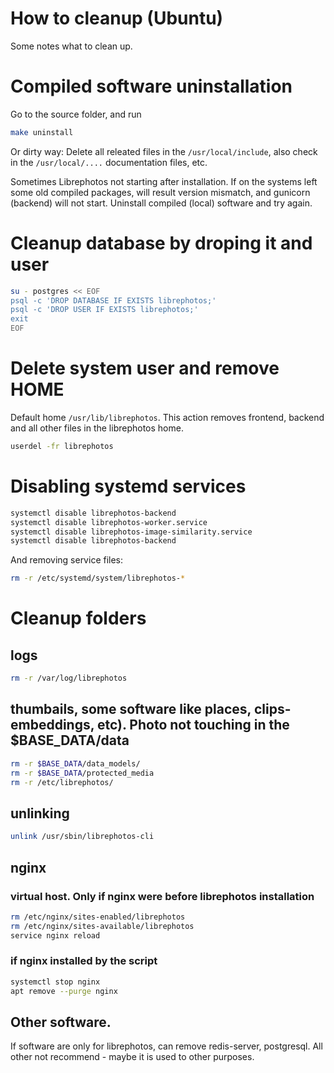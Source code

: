 # How to cleanup (Ubuntu)

Some notes what to clean up.

# Compiled software uninstallation  
Go to the source folder, and run  
```bash
make uninstall
```  

Or dirty way:
Delete all releated files in the `/usr/local/include`, also check in the `/usr/local/....` documentation files, etc.  

Sometimes Librephotos not starting after installation. If on the systems left some old compiled packages, will result version mismatch, and gunicorn (backend) will not start. Uninstall compiled (local) software and try again.

# Cleanup database by droping it and user  
``` bash
su - postgres << EOF
psql -c 'DROP DATABASE IF EXISTS librephotos;'
psql -c 'DROP USER IF EXISTS librephotos;'
exit
EOF
```

# Delete system user and remove HOME
Default home `/usr/lib/librephotos`. This action removes frontend, backend and all other files in the librephotos home.
```bash
userdel -fr librephotos
```  

# Disabling systemd services  
```bash
systemctl disable librephotos-backend
systemctl disable librephotos-worker.service
systemctl disable librephotos-image-similarity.service
systemctl disable librephotos-backend
```
And removing service files:
```bash
rm -r /etc/systemd/system/librephotos-*
```

# Cleanup folders  
## logs  
```bash
rm -r /var/log/librephotos
```
## thumbails, some software like places, clips-embeddings, etc). Photo not touching in the $BASE_DATA/data
```bash
rm -r $BASE_DATA/data_models/
rm -r $BASE_DATA/protected_media
rm -r /etc/librephotos/
```  

## unlinking    
```bash
unlink /usr/sbin/librephotos-cli
```
## nginx  
### virtual host. Only if nginx were before librephotos installation  
```bash
rm /etc/nginx/sites-enabled/librephotos
rm /etc/nginx/sites-available/librephotos
service nginx reload
```
### if nginx installed by the script  
```bash
systemctl stop nginx
apt remove --purge nginx
```
## Other software.  
If software are only for librephotos, can remove redis-server, postgresql. All other not recommend - maybe it is used to other purposes.
